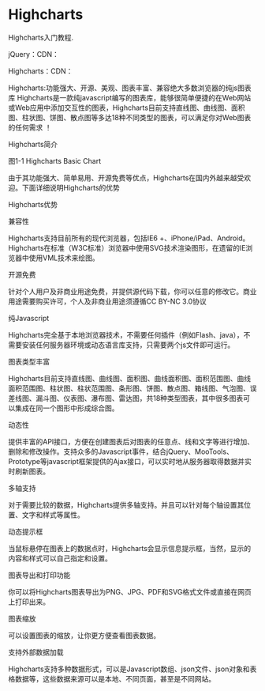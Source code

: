 # Highcharts
Highcharts入门教程.


jQuery：CDN：<script src="http://cdn.hcharts.cn/jquery/jquery-1.8.3.min.js"></script>

Highcharts：CDN：<script src="http://cdn.hcharts.cn/highcharts/highcharts.js"></script>  


Highcharts:功能强大、开源、美观、图表丰富、兼容绝大多数浏览器的纯js图表库
    Highcharts是一款纯javascript编写的图表库，能够很简单便捷的在Web网站或Web应用中添加交互性的图表，Highcharts目前支持直线图、曲线图、面积图、柱状图、饼图、散点图等多达18种不同类型的图表，可以满足你对Web图表的任何需求 ！

Highcharts简介

图1-1 Highcharts Basic Chart

由于其功能强大、简单易用、开源免费等优点，Highcharts在国内外越来越受欢迎。下面详细说明Highcharts的优势

Highcharts优势

兼容性

Highcharts支持目前所有的现代浏览器，包括IE6 +、iPhone/iPad、Android。Highcharts在标准（W3C标准）浏览器中使用SVG技术渲染图形，在遗留的IE浏览器中使用VML技术来绘图。

开源免费

针对个人用户及非商业用途免费，并提供源代码下载，你可以任意的修改它。商业用途需要购买许可，个人及非商业用途须遵循CC BY-NC 3.0协议

纯Javascript

Highcharts完全基于本地浏览器技术，不需要任何插件（例如Flash、java），不需要安装任何服务器环境或动态语言库支持，只需要两个js文件即可运行。

图表类型丰富

Highcharts目前支持直线图、曲线图、面积图、曲线面积图、面积范围图、曲线面积范围图、柱状图、柱状范围图、条形图、饼图、散点图、箱线图、气泡图、误差线图、漏斗图、仪表图、瀑布图、雷达图，共18种类型图表，其中很多图表可以集成在同一个图形中形成综合图。

动态性

提供丰富的API接口，方便在创建图表后对图表的任意点、线和文字等进行增加、删除和修改操作。支持众多的Javascript事件，结合jQuery、MooTools、Prototype等javascript框架提供的Ajax接口，可以实时地从服务器取得数据并实时刷新图表。

多轴支持

对于需要比较的数据，Highcharts提供多轴支持。并且可以针对每个轴设置其位置、文字和样式等属性。

动态提示框

当鼠标悬停在图表上的数据点时，Highcharts会显示信息提示框，当然，显示的内容和样式可以自己指定和设置。

图表导出和打印功能

你可以将Highcharts图表导出为PNG、JPG、PDF和SVG格式文件或直接在网页上打印出来。

图表缩放

可以设置图表的缩放，让你更方便查看图表数据。

支持外部数据加载

Highcharts支持多种数据形式，可以是Javascript数组、json文件、json对象和表格数据等，这些数据来源可以是本地、不同页面，甚至是不同网站。
